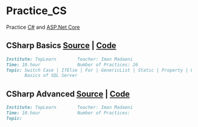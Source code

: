 # Practice_CS
Practice [C#](https://github.com/dotnet/csharplang) and [ASP.Net Core](https://github.com/dotnet/aspnetcore)

## CSharp Basics [Source](https://toplearn.com/c/gJY) | [Code](https://github.com/AliKZ07/Practice_CS/tree/main/CSharp%20Basics)
```markdown
Institute: TopLearn        Teacher: Iman Madaeni           
Time: 10.hour              Number of Practices: 26 
Topic: Switch Case | IfElse | For | GenericList | Static | Property | OOP | WinForm
       Basics of SQL Server
```
## CSharp Advanced [Source](https://toplearn.com/c/mZO) | [Code]()
```markdown
Institute: TopLearn        Teacher: Iman Madaeni           
Time: 10.hour              Number of Practices: 
Topic: 
```
